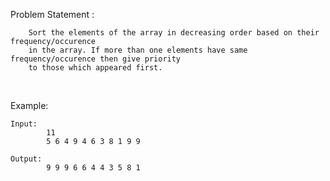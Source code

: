 Problem Statement :

        Sort the elements of the array in decreasing order based on their frequency/occurence
        in the array. If more than one elements have same frequency/occurence then give priority
        to those which appeared first.

<br />

Example:

    Input:
            11
            5 6 4 9 4 6 3 8 1 9 9

    Output:
            9 9 9 6 6 4 4 3 5 8 1 